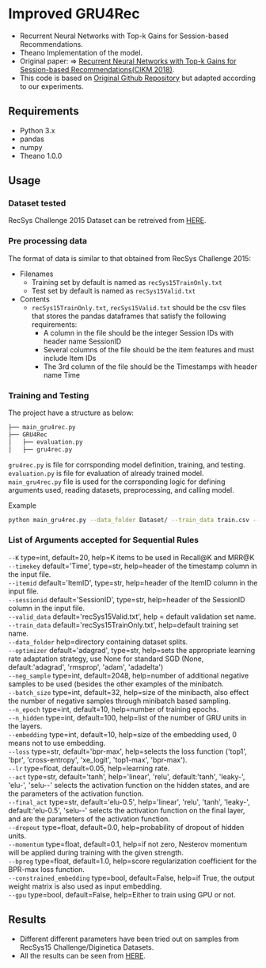 # Improved GRU4Rec
- Recurrent Neural Networks with Top-k Gains for Session-based Recommendations.
- Theano Implementation of the model.
- Original paper: => [Recurrent Neural Networks with Top-k Gains for Session-based Recommendations(CIKM 2018)](https://arxiv.org/abs/1706.03847).
- This code is based on [Original Github Repository](https://github.com/hidasib/GRU4Rec) but adapted according to our experiments.

## Requirements
- Python 3.x
- pandas
- numpy
- Theano 1.0.0

## Usage

### Dataset tested
RecSys Challenge 2015 Dataset can be retreived from [HERE](https://2015.recsyschallenge.com/).

### Pre processing data

The format of data is similar to that obtained from RecSys Challenge 2015:
- Filenames
    - Training set by default is named as `recSys15TrainOnly.txt`
    - Test set by default is named as `recSys15Valid.txt`
- Contents
    - `recSys15TrainOnly.txt`, `recSys15Valid.txt` should be the csv files that stores the pandas dataframes that satisfy the following requirements:
        - A column in the file should be the integer Session IDs with header name SessionID
        - Several columns of the file should be the item features and must include Item IDs
        - The 3rd column of the file should be the Timestamps with header name Time
        
### Training and Testing
The project have a structure as below:

```bash
├── main_gru4rec.py
├── GRU4Rec
│   ├── evaluation.py
│   ├── gru4rec.py
```
`gru4rec.py` is file for corrsponding model definition, training, and testing. <br>
`evaluation.py` is file for evaluation of already trained model.<br>
`main_gru4rec.py` file is used for the corrsponding logic for defining arguments used, reading datasets, preprocessing, and calling model.

Example
```bash
python main_gru4rec.py --data_folder Dataset/ --train_data train.csv --valid_data valid.csv --K 20 --itemid ItemID --sessionid SessionID --timekey Time --gpu True
```

### List of Arguments accepted for Sequential Rules

```--K``` type=int, default=20, help=K items to be used in Recall@K and MRR@K <br>
```--timekey``` default='Time', type=str, help=header of the timestamp column in the input file. <br>
```--itemid``` default='ItemID', type=str, help=header of the ItemID column in the input file. <br>
```--sessionid``` default='SessionID', type=str, help=header of the SessionID column in the input file. <br>
```--valid_data``` default='recSys15Valid.txt', help = default validation set name. <br>
```--train_data``` default='recSys15TrainOnly.txt', help=default training set name. <br>
```--data_folder``` help=directory containing dataset splits.<br>
```--optimizer``` default='adagrad', type=str, help=sets the appropriate learning rate adaptation strategy, use None for standard SGD (None, default:'adagrad', 'rmsprop', 'adam', 'adadelta') <br>
```--neg_sample``` type=int, default=2048, help=number of additional negative samples to be used (besides the other examples of the minibatch. <br>
```--batch_size``` type=int, default=32, help=size of the minibacth, also effect the number of negative samples through minibatch based sampling. <br>
```--n_epoch``` type=int, default=10, help=number of training epochs. <br>
```--n_hidden``` type=int, default=100, help=list of the number of GRU units in the layers. <br>
```--embedding``` type=int, default=10, help=size of the embedding used, 0 means not to use embedding. <br>
```--loss``` type=str, default='bpr-max', help=selects the loss function ('top1', 'bpr', 'cross-entropy', 'xe_logit', 'top1-max', 'bpr-max'). <br>
```--lr``` type=float, default=0.05, help=learning rate. <br>
```--act``` type=str, default='tanh', help='linear', 'relu', default:'tanh', 'leaky-<X>', 'elu-<X>', 'selu-<X>-<Y>' selects the activation function on the hidden states, <X> and <Y> are the parameters of the activation function. <br>
```--final_act``` type=str, default='elu-0.5', help='linear', 'relu', 'tanh', 'leaky-<X>', default:'elu-0.5', 'selu-<X>-<Y>' selects the activation function on the final layer, <X> and <Y> are the parameters of the activation function. <br>
```--dropout``` type=float, default=0.0, help=probability of dropout of hidden units. <br>
```--momentum``` type=float, default=0.1, help=if not zero, Nesterov momentum will be applied during training with the given strength. <br>
```--bpreg``` type=float, default=1.0, help=score regularization coefficient for the BPR-max loss function. <br>
```--constrained_embedding``` type=bool, default=False, help=if True, the output weight matrix is also used as input embedding. <br>
```--gpu``` type=bool, default=False, help=Either to train using GPU or not.

## Results

- Different different parameters have been tried out on samples from RecSys15 Challenge/Diginetica Datasets.
- All the results can be seen from [HERE](https://docs.google.com/spreadsheets/d/19z6zFEY6pC0msi3wOQLk_kJsvqF8xnGOJPUGhQ36-wI/edit#gid=0).
